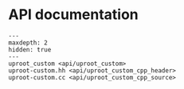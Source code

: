 # API documentation

```{toctree}
---
maxdepth: 2
hidden: true
---
uproot_custom <api/uproot_custom>
uproot-custom.hh <api/uproot_custom_cpp_header>
uproot-custom.cc <api/uproot_custom_cpp_source>
```
